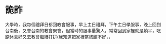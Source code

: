 # 詭詐

大學時，我每個禮拜日都回教會服事，早上主日禮拜，下午主日學服事，晚上回到台南後，又會台南的教會聚會，但當時的服事量驚人，常常回到家裡就是躺平，吃飽休息好又去教會繼續打拼(我知道把家裡當旅館不好，，